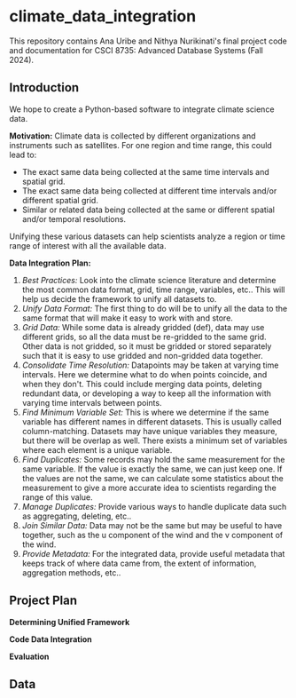 # climate_data_integration

This repository contains Ana Uribe and Nithya Nurikinati's final project code and documentation for CSCI 8735: Advanced Database Systems (Fall 2024).

## Introduction

We hope to create a Python-based software to integrate climate science data.

**Motivation:** Climate data is collected by different organizations and instruments such as satellites. For one region and time range, this could lead to:
* The exact same data being collected at the same time intervals and spatial grid.
* The exact same data being collected at different time intervals and/or different spatial grid.
* Similar or related data being collected at the same or different spatial and/or temporal resolutions.

Unifying these various datasets can help scientists analyze a region or time range of interest with all the available data.

**Data Integration Plan:** 
1. *Best Practices:* Look into the climate science literature and determine the most common data format, grid, time range, variables, etc.. This will help us decide the framework to unify all datasets to.
2. *Unify Data Format:* The first thing to do will be to unify all the data to the same format that will make it easy to work with and store.
3. *Grid Data:* While some data is already gridded (def), data may use different grids, so all the data must be re-gridded to the same grid. Other data is not gridded, so it must be gridded or stored separately such that it is easy to use gridded and non-gridded data together.
4. *Consolidate Time Resolution:* Datapoints may be taken at varying time intervals. Here we determine what to do when points coincide, and when they don't. This could include merging data points, deleting redundant data, or developing a way to keep all the information with varying time intervals between points.
5. *Find Minimum Variable Set:* This is where we determine if the same variable has different names in different datasets. This is usually called column-matching. Datasets may have unique variables they measure, but there will be overlap as well. There exists a minimum set of variables where each element is a unique variable.
6. *Find Duplicates:* Some records may hold the same measurement for the same variable. If the value is exactly the same, we can just keep one. If the values are not the same, we can calculate some statistics about the measurement to give a more accurate idea to scientists regarding the range of this value.
7. *Manage Duplicates:* Provide various ways to handle duplicate data such as aggregating, deleting, etc..
8. *Join Similar Data:* Data may not be the same but may be useful to have together, such as the u component of the wind and the v component of the wind.
9. *Provide Metadata:* For the integrated data, provide useful metadata that keeps track of where data came from, the extent of information, aggregation methods, etc..

## Project Plan

**Determining Unified Framework**

**Code Data Integration**

**Evaluation**

## Data
